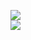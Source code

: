 <a href="https://wrappixel.com"><img src="https://wrappixel.com/wp-content/uploads/2017/03/wp-updated-logo.jpg" /></a><br/>
<a href="https://wrappixel.com/templates/niceadmin/"><img src="https://wrappixel.com/demos/admin-templates/nice-admin/landingpage/assets/images/db.jpg"/></a>
